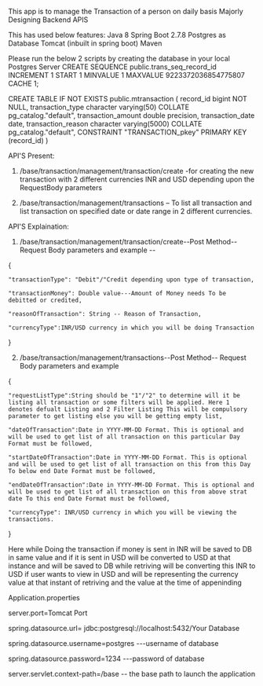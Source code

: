This app is to manage the Transaction of a person on daily basis Majorly Designing Backend APIS

This has used below features:
Java 8
Spring Boot 2.7.8
Postgres as Database
Tomcat (inbuilt in spring boot)
Maven


Please run the below 2 scripts by creating the database in your local Postgres Server
CREATE SEQUENCE public.trans_seq_record_id
    INCREMENT 1
    START 1
    MINVALUE 1
    MAXVALUE 9223372036854775807
    CACHE 1;

CREATE TABLE IF NOT EXISTS public.mtransaction
(
    record_id bigint NOT NULL,
    transaction_type character varying(50) COLLATE pg_catalog."default",
    transaction_amount double precision,
    transaction_date date,
    transaction_reason character varying(5000) COLLATE pg_catalog."default",
    CONSTRAINT "TRANSACTION_pkey" PRIMARY KEY (record_id)
)

API'S Present:

1. /base/transaction/management/transaction/create  -for creating the new transaction with 2 different currencies INR and USD depending upon the RequestBody parameters

2. /base/transaction/management/transactions – To list all transaction and list transaction on specified date or date range in 2 different currencies.
   
API'S Explaination:

1. /base/transaction/management/transaction/create--Post Method--Request Body parameters and example --
   
{

    "transactionType": "Debit"/"Credit depending upon type of transaction,
   
    "transactionMoney": Double value---Amount of Money needs To be debitted or credited,
   
    "reasonOfTransaction": String -- Reason of Transaction,
   
    "currencyType":INR/USD currency in which you will be doing Transaction
   
 }

2. /base/transaction/management/transactions--Post Method-- Request Body parameters and example

{

    "requestListType":String should be "1"/"2" to determine will it be listing all transaction or some filters will be applied. Here 1 denotes defualt Listing and 2 Filter Listing This will be compulsory parameter to get listing else you will be getting empty list,
    
    "dateOfTransaction":Date in YYYY-MM-DD Format. This is optional and will be used to get list of all transaction on this particular Day Format must be followed,
    
	"startDateOfTransaction":Date in YYYY-MM-DD Format. This is optional and will be used to get list of all transaction on this from this Day To below end Date Format must be followed,
 
    "endDateOfTransaction":Date in YYYY-MM-DD Format. This is optional and will be used to get list of all transaction on this from above strat date To this end Date Format must be followed,
    
	"currencyType": INR/USD currency in which you will be viewing the transactions.
 
}

Here while Doing the transaction if money is sent in INR will be saved to DB in same value and if it is sent in USD will be converted to USD at that instance and  will be saved to DB while retriving will be converting this INR to USD if user wants to view in USD and will be representing the currency value at that instant of retriving and the value at the time of appeninding

Application.properties

server.port=Tomcat Port

spring.datasource.url= jdbc:postgresql://localhost:5432/Your Database

spring.datasource.username=postgres  ---username of database

spring.datasource.password=1234 ---password of database

server.servlet.context-path=/base  -- the base path to launch the application


